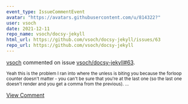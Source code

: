 ```yaml
---
event_type: IssueCommentEvent
avatar: "https://avatars.githubusercontent.com/u/814322?"
user: vsoch
date: 2021-12-11
repo_name: vsoch/docsy-jekyll
html_url: https://github.com/vsoch/docsy-jekyll/issues/63
repo_url: https://github.com/vsoch/docsy-jekyll
---
```


<a href='https://github.com/vsoch' target='_blank'>vsoch</a> commented on issue <a href='https://github.com/vsoch/docsy-jekyll/issues/63' target='_blank'>vsoch/docsy-jekyll#63</a>.

<small>Yeah this is the problem I ran into where the unless is biting you because the forloop counter doesn't matter - you can't be sure that you're at the last one (so the last one doesn't render and you get a comma from the previous)....</small>

<a href='https://github.com/vsoch/docsy-jekyll/issues/63' target='_blank'>View Comment</a>